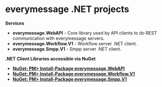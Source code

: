 # everymessage .NET projects

**Services**
 * **everymessage.WebAPI** - Core library used by API clients to do REST communication with everymessage servers.
 * **everymessage.Workflow.V1** - Workflow server .NET client.
 * **everymessage.Smpp.V1** - Smpp server .NET client.

**.NET Client Libraries accessible via NuGet**

 * [**NuGet: PM> Install-Package everymessage.WebAPI**](http://nuget.org/packages/everymessage.WebAPI/)
 * [**NuGet: PM> Install-Package everymessage.Workflow.V1**](http://nuget.org/packages/everymessage.Workflow.V1/)
 * [**NuGet: PM> Install-Package everymessage.Smpp.V1**](http://nuget.org/packages/everymessage.Smpp.V1/)
